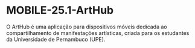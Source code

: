 # MOBILE-25.1-ArtHub
O ArtHub é uma aplicação para dispositivos móveis dedicada ao compartilhamento de manifestações artísticas, criada para os estudantes da Universidade de Pernambuco (UPE).
